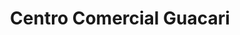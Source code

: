 ---
title: "Centro Comercial Guacari"
url: /sincelejo/centro-comercial-guacari/
shop: centro comercial
---